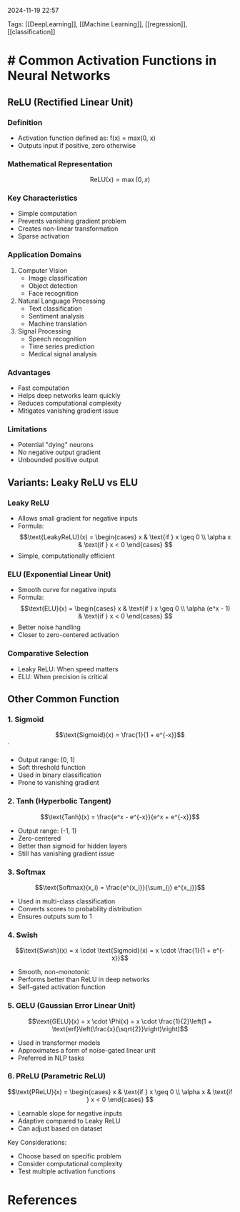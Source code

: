 2024-11-19 22:57


Tags: [[DeepLearning]], [[Machine Learning]], [[regression]], [[classification]]

# # Common Activation Functions in Neural Networks

## ReLU (Rectified Linear Unit)

### Definition

- Activation function defined as: f(x) = max(0, x)
- Outputs input if positive, zero otherwise

### Mathematical Representation

$$\text{ReLU}(x) = \max(0, x)$$

### Key Characteristics

- Simple computation
- Prevents vanishing gradient problem
- Creates non-linear transformation
- Sparse activation

### Application Domains

1. Computer Vision
    - Image classification
    - Object detection
    - Face recognition
2. Natural Language Processing
    - Text classification
    - Sentiment analysis
    - Machine translation
3. Signal Processing
    - Speech recognition
    - Time series prediction
    - Medical signal analysis

### Advantages

- Fast computation
- Helps deep networks learn quickly
- Reduces computational complexity
- Mitigates vanishing gradient issue

### Limitations

- Potential "dying" neurons
- No negative output gradient
- Unbounded positive output

## Variants: Leaky ReLU vs ELU

### Leaky ReLU

- Allows small gradient for negative inputs
- Formula: $$\text{LeakyReLU}(x) = \begin{cases} x & \text{if } x \geq 0 \\ \alpha x & \text{if } x < 0 \end{cases} $$
- Simple, computationally efficient

### ELU (Exponential Linear Unit)

- Smooth curve for negative inputs
- Formula: $$\text{ELU}(x) = \begin{cases} x & \text{if } x \geq 0 \\ \alpha (e^x - 1) & \text{if } x < 0 \end{cases} $$
- Better noise handling
- Closer to zero-centered activation

### Comparative Selection

- Leaky ReLU: When speed matters
- ELU: When precision is critical
## Other Common Function

### 1. Sigmoid


$$\text{Sigmoid}(x) = \frac{1}{1 + e^{-x}}$$`

- Output range: (0, 1)
- Soft threshold function
- Used in binary classification
- Prone to vanishing gradient

### 2. Tanh (Hyperbolic Tangent)

$$\text{Tanh}(x) = \frac{e^x - e^{-x}}{e^x + e^{-x}}$$

- Output range: (-1, 1)
- Zero-centered
- Better than sigmoid for hidden layers
- Still has vanishing gradient issue

### 3. Softmax

$$\text{Softmax}(x_i) = \frac{e^{x_i}}{\sum_{j} e^{x_j}}$$

- Used in multi-class classification
- Converts scores to probability distribution
- Ensures outputs sum to 1

### 4. Swish

$$\text{Swish}(x) = x \cdot \text{Sigmoid}(x) = x \cdot \frac{1}{1 + e^{-x}}$$
- Smooth, non-monotonic
- Performs better than ReLU in deep networks
- Self-gated activation function

### 5. GELU (Gaussian Error Linear Unit)

$$\text{GELU}(x) = x \cdot \Phi(x) = x \cdot \frac{1}{2}\left(1 + \text{erf}\left(\frac{x}{\sqrt{2}}\right)\right)$$

- Used in transformer models
- Approximates a form of noise-gated linear unit
- Preferred in NLP tasks

### 6. PReLU (Parametric ReLU)

$$\text{PReLU}(x) = \begin{cases} x & \text{if } x \geq 0 \\ \alpha x & \text{if } x < 0 \end{cases} $$

- Learnable slope for negative inputs
- Adaptive compared to Leaky ReLU
- Can adjust based on dataset

Key Considerations:

- Choose based on specific problem
- Consider computational complexity
- Test multiple activation functions



# References
